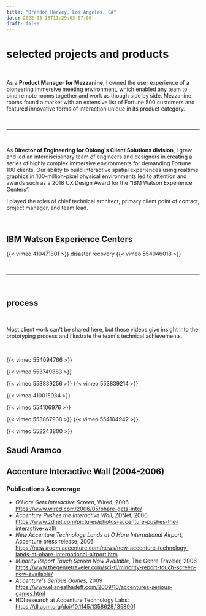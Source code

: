 ```yaml
---
title: "Brandon Harvey, Los Angeles, CA"
date: 2022-05-18T11:29:03-07:00
draft: false
---
```


# selected projects and products

&nbsp;

As a **Product Manager for Mezzanine**, I owned the user experience of a pioneering immersive meeting environment, which enabled any team to bind remote rooms together and work as though side by side. Mezzanine rooms found a market with an extensive list of Fortune 500 customers
and featured innovative forms of interaction unique in its product category.

&nbsp;

---

&nbsp;

As **Director of Engineering for Oblong's Client Solutions division**, I grew and led an interdisciplinary team of engineers and designers in creating a series of highly complex immersive environments for demanding Fortune 100 clients. Our ability to build interactive spatial experiences using realtime graphics in 100-million-pixel physical environments led to attention and awards such as a 2018 UX Design Award for the “IBM Watson Experience Centers”.  

I played the roles of chief technical architect, primary client point of contact, project manager, and team lead.

&nbsp;

## IBM Watson Experience Centers
{{< vimeo 410471801 >}} 
disaster recovery {{< vimeo 554046018 >}} 

&nbsp;

---

&nbsp;

## process

&nbsp;


Most client work can't be shared here, but these videos give insight into the prototyping process and illustrate the team's technical achievements.

&nbsp;

<!-- pixel manifold  -->
<!-- {{< vimeo 553837077 >}} 
{{< vimeo 553837213 >}}  -->
<!-- new disco  -->
<!-- {{< vimeo 553868286 >}}  -->
<!-- flycity  -->
{{< vimeo 554094766 >}} 
<!-- botty mc botface -->
{{< vimeo 553749883 >}} 
<!-- brain -->
{{< vimeo 553839256 >}}
{{< vimeo 553839214 >}} 
<!-- seismo  -->
{{< vimeo 410015034 >}} 
<!-- bands -->
{{< vimeo 554106976 >}}
<!-- TED talks -->
{{< vimeo 553867938 >}} 
{{< vimeo 554104942 >}}
<!-- TED talks -->
{{< vimeo 552243800 >}}

<!-- ## McKinsey 
{{< vimeo 554158410 >}}

## greenhouse sdk 
{{< vimeo 553841461 >}} 
{{< vimeo 553837636 >}}   -->

## Saudi Aramco


## Accenture Interactive Wall (2004-2006)

### Publications & coverage
- *O'Hare Gets Interactive Screen*, Wired, 2006 https://www.wired.com/2006/05/ohare-gets-inte/ 
- *Accenture Pushes the Interactive Wall*, ZDNet, 2006 https://www.zdnet.com/pictures/photos-accenture-pushes-the-interactive-wall/
- *New Accenture Technology Lands at O’Hare International Airport*, Accenture press release, 2006 https://newsroom.accenture.com/news/new-accenture-technology-lands-at-ohare-international-airport.htm 
- *Minority Report Touch Screen Now Available*, The Genre Traveler, 2006 https://www.thegenretraveler.com/sci-fi/minority-report-touch-screen-now-available/ 
- *Accenture's Serious Games*, 2009 https://www.elianealhadeff.com/2009/10/accentures-serious-games.html
- HCI research at Accenture Technology Labs: https://dl.acm.org/doi/10.1145/1358628.1358901

